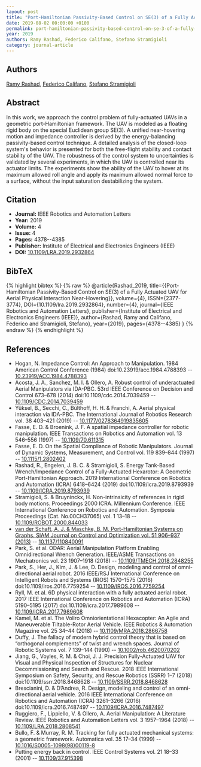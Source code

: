 ```yaml
---
layout: post
title: "Port-Hamiltonian Passivity-Based Control on SE(3) of a Fully Actuated UAV for Aerial Physical Interaction Near-Hovering"
date: 2019-08-02 00:00:00 +0100
permalink: port-hamiltonian-passivity-based-control-on-se-3-of-a-fully-actuated-uav-for-aerial-physical-interaction-near-hovering
year: 2019
authors: Ramy Rashad, Federico Califano, Stefano Stramigioli
category: journal-article
---
```

 
## Authors
[Ramy Rashad](authors/ramy-rashad), [Federico Califano](authors/federico-califano), [Stefano Stramigioli](authors/stefano-stramigioli)
 
## Abstract
In this work, we approach the control problem of fully-actuated UAVs in a geometric port-Hamiltonian framework. The UAV is modeled as a floating rigid body on the special Euclidean group SE(3). A unified near-hovering motion and impedance controller is derived by the energy-balancing passivity-based control technique. A detailed analysis of the closed-loop system's behavior is presented for both the free-flight stability and contact stability of the UAV. The robustness of the control system to uncertainties is validated by several experiments, in which the UAV is controlled near its actuator limits. The experiments show the ability of the UAV to hover at its maximum allowed roll angle and apply its maximum allowed normal force to a surface, without the input saturation destabilizing the system.
 
## Citation
- **Journal:** IEEE Robotics and Automation Letters
- **Year:** 2019
- **Volume:** 4
- **Issue:** 4
- **Pages:** 4378--4385
- **Publisher:** Institute of Electrical and Electronics Engineers (IEEE)
- **DOI:** [10.1109/LRA.2019.2932864](https://doi.org/10.1109/LRA.2019.2932864)
 
## BibTeX
{% highlight bibtex %}
{% raw %}
@article{Rashad_2019,
  title={{Port-Hamiltonian Passivity-Based Control on SE(3) of a Fully Actuated UAV for Aerial Physical Interaction Near-Hovering}},
  volume={4},
  ISSN={2377-3774},
  DOI={10.1109/lra.2019.2932864},
  number={4},
  journal={IEEE Robotics and Automation Letters},
  publisher={Institute of Electrical and Electronics Engineers (IEEE)},
  author={Rashad, Ramy and Califano, Federico and Stramigioli, Stefano},
  year={2019},
  pages={4378--4385}
}
{% endraw %}
{% endhighlight %}
 
## References
- Hogan, N. Impedance Control: An Approach to Manipulation. 1984 American Control Conference (1984) doi:10.23919/acc.1984.4788393 -- [10.23919/ACC.1984.4788393](https://doi.org/10.23919/ACC.1984.4788393)
- Acosta, J. A., Sanchez, M. I. & Ollero, A. Robust control of underactuated Aerial Manipulators via IDA-PBC. 53rd IEEE Conference on Decision and Control 673–678 (2014) doi:10.1109/cdc.2014.7039459 -- [10.1109/CDC.2014.7039459](https://doi.org/10.1109/CDC.2014.7039459)
- Yüksel, B., Secchi, C., Bülthoff, H. H. & Franchi, A. Aerial physical interaction via IDA-PBC. The International Journal of Robotics Research vol. 38 403–421 (2019) -- [10.1177/0278364919835605](https://doi.org/10.1177/0278364919835605)
- Fasse, E. D. & Broenink, J. F. A spatial impedance controller for robotic manipulation. IEEE Transactions on Robotics and Automation vol. 13 546–556 (1997) -- [10.1109/70.611315](https://doi.org/10.1109/70.611315)
- Fasse, E. D. On the Spatial Compliance of Robotic Manipulators. Journal of Dynamic Systems, Measurement, and Control vol. 119 839–844 (1997) -- [10.1115/1.2802402](https://doi.org/10.1115/1.2802402)
- Rashad, R., Engelen, J. B. C. & Stramigioli, S. Energy Tank-Based Wrench/Impedance Control of a Fully-Actuated Hexarotor: A Geometric Port-Hamiltonian Approach. 2019 International Conference on Robotics and Automation (ICRA) 6418–6424 (2019) doi:10.1109/icra.2019.8793939 -- [10.1109/ICRA.2019.8793939](https://doi.org/10.1109/ICRA.2019.8793939)
- Stramigioli, S. & Bruyninckx, H. Non-intrinsicity of references in rigid body motions. Proceedings 2000 ICRA. Millennium Conference. IEEE International Conference on Robotics and Automation. Symposia Proceedings (Cat. No.00CH37065) vol. 1 13–18 -- [10.1109/ROBOT.2000.844033](https://doi.org/10.1109/ROBOT.2000.844033)
- [van der Schaft, A. J. & Maschke, B. M. Port-Hamiltonian Systems on Graphs. SIAM Journal on Control and Optimization vol. 51 906–937 (2013)](port-hamiltonian-systems-on-graphs) -- [10.1137/110840091](https://doi.org/10.1137/110840091)
- Park, S. et al. ODAR: Aerial Manipulation Platform Enabling Omnidirectional Wrench Generation. IEEE/ASME Transactions on Mechatronics vol. 23 1907–1918 (2018) -- [10.1109/TMECH.2018.2848255](https://doi.org/10.1109/TMECH.2018.2848255)
- Park, S., Her, J., Kim, J. & Lee, D. Design, modeling and control of omni-directional aerial robot. 2016 IEEE/RSJ International Conference on Intelligent Robots and Systems (IROS) 1570–1575 (2016) doi:10.1109/iros.2016.7759254 -- [10.1109/IROS.2016.7759254](https://doi.org/10.1109/IROS.2016.7759254)
- Ryll, M. et al. 6D physical interaction with a fully actuated aerial robot. 2017 IEEE International Conference on Robotics and Automation (ICRA) 5190–5195 (2017) doi:10.1109/icra.2017.7989608 -- [10.1109/ICRA.2017.7989608](https://doi.org/10.1109/ICRA.2017.7989608)
- Kamel, M. et al. The Voliro Omniorientational Hexacopter: An Agile and Maneuverable Tiltable-Rotor Aerial Vehicle. IEEE Robotics &amp; Automation Magazine vol. 25 34–44 (2018) -- [10.1109/MRA.2018.2866758](https://doi.org/10.1109/MRA.2018.2866758)
- Duffy, J. The fallacy of modern hybrid control theory that is based on “orthogonal complements” of twist and wrench spaces. Journal of Robotic Systems vol. 7 139–144 (1990) -- [10.1002/rob.4620070202](https://doi.org/10.1002/rob.4620070202)
- Jiang, G., Voyles, R. M. & Choi, J. J. Precision Fully-Actuated UAV for Visual and Physical Inspection of Structures for Nuclear Decommissioning and Search and Rescue. 2018 IEEE International Symposium on Safety, Security, and Rescue Robotics (SSRR) 1–7 (2018) doi:10.1109/ssrr.2018.8468628 -- [10.1109/SSRR.2018.8468628](https://doi.org/10.1109/SSRR.2018.8468628)
- Brescianini, D. & D’Andrea, R. Design, modeling and control of an omni-directional aerial vehicle. 2016 IEEE International Conference on Robotics and Automation (ICRA) 3261–3266 (2016) doi:10.1109/icra.2016.7487497 -- [10.1109/ICRA.2016.7487497](https://doi.org/10.1109/ICRA.2016.7487497)
- Ruggiero, F., Lippiello, V. & Ollero, A. Aerial Manipulation: A Literature Review. IEEE Robotics and Automation Letters vol. 3 1957–1964 (2018) -- [10.1109/LRA.2018.2808541](https://doi.org/10.1109/LRA.2018.2808541)
- Bullo, F. & Murray, R. M. Tracking for fully actuated mechanical systems: a geometric framework. Automatica vol. 35 17–34 (1999) -- [10.1016/S0005-1098(98)00119-8](https://doi.org/10.1016/S0005-1098(98)00119-8)
- Putting energy back in control. IEEE Control Systems vol. 21 18–33 (2001) -- [10.1109/37.915398](https://doi.org/10.1109/37.915398)

